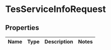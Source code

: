 
# TesServiceInfoRequest

## Properties
Name | Type | Description | Notes
------------ | ------------- | ------------- | -------------



